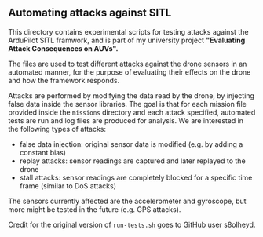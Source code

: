 ## Automating attacks against SITL



This directory contains experimental scripts for testing attacks against the ArduPilot SITL framwork, and is part of my university project **"Evaluating Attack Consequences on AUVs".**

The files are used to  test different attacks against the drone sensors in an automated manner, for the purpose of evaluating their effects on the drone and how the framework responds.

Attacks are performed by modifying the data read by the drone, by injecting false data inside the sensor libraries. The goal is that for each mission file provided inside the `missions` directory and each attack specified, automated tests are run and log files are produced for analysis. 
We are interested in the following types of attacks:

- false data injection: original sensor data is modified (e.g. by adding a constant bias)
- replay attacks: sensor readings are captured and later replayed to the drone
- stall attacks: sensor readings are completely blocked for a specific time frame (similar to DoS attacks)

The sensors currently affected are the accelerometer and gyroscope, but more might be tested in the future (e.g. GPS attacks).

Credit for the original version of `run-tests.sh` goes to GitHub user s8olheyd.

